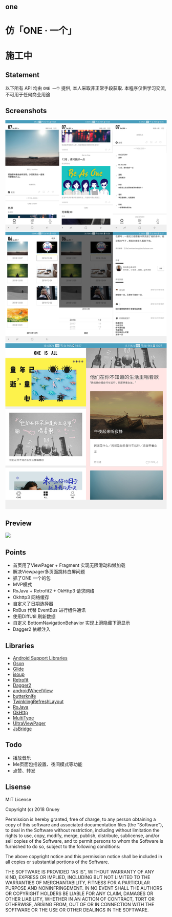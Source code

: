 ## one
# 仿「ONE · 一个」
# 施工中
## Statement
以下所有 API 均由 `ONE 一个` 提供, 本人采取非正常手段获取. 本程序仅供学习交流, 不可用于任何商业用途


## Screenshots
![](art/1.png)
![](art/2.png)
![](art/3.png)


## Preview
![](art/10.gif)


## Points
- 首页用了ViewPager + Fragment 实现无限滑动和懒加载
- 解决Viewpager多页面跳转白屏问题
- 抓了ONE 一个的包
- MVP模式
- RxJava + Retrofit2 + OkHttp3 请求网络
- Okhttp3 网络缓存
- 自定义了日期选择器
- RxBus 代替 EventBus 进行组件通讯
- 使用DiffUtil 刷新数据
- 自定义 BottomNavigationBehavior 实现上滑隐藏下滑显示
- Dagger2 依赖注入

## Libraries
- [Android Support Libraries](https://developer.android.com/topic/libraries/support-library/index.html)
- [Gson](https://github.com/google/gson)
- [Glide](https://github.com/bumptech/glide)
- [jsoup](https://jsoup.org/)
- [Retrofit](https://github.com/square/retrofit)
- [Dagger2](https://github.com/google/dagger)
- [androidWheelView](https://github.com/weidongjian/androidWheelView)
- [butterknife](https://github.com/JakeWharton/butterknife)
- [TwinklingRefreshLayout](https://github.com/lcodecorex/TwinklingRefreshLayout)
- [RxJava](https://github.com/ReactiveX/RxJava)
- [OkHttp](https://github.com/square/okhttp)
- [MultiType](https://github.com/drakeet/MultiType)
- [UltraViewPager](https://github.com/alibaba/UltraViewPager)
- [JsBridge](https://github.com/lzyzsd/JsBridge)

## Todo
- 播放音乐
- Me页面包括设置、夜间模式等功能
- 点赞、转发

## Lisense

MIT License

Copyright (c) 2018 Gnuey 

Permission is hereby granted, free of charge, to any person obtaining a copy
of this software and associated documentation files (the "Software"), to deal
in the Software without restriction, including without limitation the rights
to use, copy, modify, merge, publish, distribute, sublicense, and/or sell
copies of the Software, and to permit persons to whom the Software is
furnished to do so, subject to the following conditions:

The above copyright notice and this permission notice shall be included in all
copies or substantial portions of the Software.

THE SOFTWARE IS PROVIDED "AS IS", WITHOUT WARRANTY OF ANY KIND, EXPRESS OR
IMPLIED, INCLUDING BUT NOT LIMITED TO THE WARRANTIES OF MERCHANTABILITY,
FITNESS FOR A PARTICULAR PURPOSE AND NONINFRINGEMENT. IN NO EVENT SHALL THE
AUTHORS OR COPYRIGHT HOLDERS BE LIABLE FOR ANY CLAIM, DAMAGES OR OTHER
LIABILITY, WHETHER IN AN ACTION OF CONTRACT, TORT OR OTHERWISE, ARISING FROM,
OUT OF OR IN CONNECTION WITH THE SOFTWARE OR THE USE OR OTHER DEALINGS IN THE
SOFTWARE.
